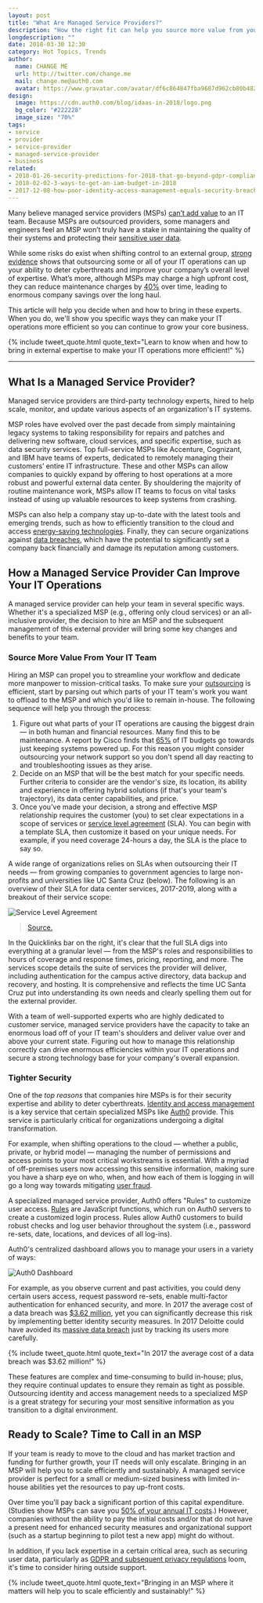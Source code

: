 ```yaml
---
layout: post
title: "What Are Managed Service Providers?"
description: "How the right fit can help you source more value from your IT team and secure critical data."
longdescription: ""
date: 2018-03-30 12:30
category: Hot Topics, Trends
author:
  name: CHANGE ME
  url: http://twitter.com/change.me
  mail: change.me@auth0.com
  avatar: https://www.gravatar.com/avatar/df6c864847fba9687d962cb80b482764??s=60
design:
  image: https://cdn.auth0.com/blog/idaas-in-2018/logo.png
  bg_color: "#222228"
  image_size: "70%"
tags:
- service
- provider
- service-provider
- managed-service-provider
- business
related:
- 2018-01-26-security-predictions-for-2018-that-go-beyond-gdpr-compliance
- 2018-02-02-3-ways-to-get-an-iam-budget-in-2018
- 2017-12-08-how-poor-identity-access-management-equals-security-breaches
---
```


Many believe managed service providers (MSPs) [can’t add value](https://auth0.com/blog/managed-service-providers-myths/) to an IT team. Because MSPs are outsourced providers, some managers and engineers feel an MSP won’t truly have a stake in maintaining the quality of their systems and protecting their [sensitive user data](https://auth0.com/blog/the-6-billion-reason-your-business-needs-advanced-fraud-protection/). 

While some risks do exist when shifting control to an external group, [strong evidence](https://auth0.com/blog/managed-service-providers-myths/) shows that outsourcing some or all of your IT operations can up your ability to deter cyberthreats and improve your company’s overall level of expertise. What’s more, although MSPs may charge a high upfront cost, they can reduce maintenance charges by [40%](https://www.cisco.com/c/dam/en_us/services/downloads/why-managed-services.pdf) over time, leading to enormous company savings over the long haul. 

This article will help you decide when and how to bring in these experts. When you do, we'll show you specific ways they can make your IT operations more efficient so you can continue to grow your core business.

{% include tweet_quote.html quote_text="Learn to know when and how to bring in external expertise to make your IT operations more efficient!" %}

---

## What Is a Managed Service Provider?
Managed service providers are third-party technology experts, hired to help scale, monitor, and update various aspects of an organization's IT systems. 

MSP roles have evolved over the past decade from simply maintaining legacy systems to taking responsibility for repairs and patches and delivering new software, cloud services, and specific expertise, such as data security services. Top full-service MSPs like Accenture, Cognizant, and IBM have teams of experts, dedicated to remotely managing their customers’ entire IT infrastructure. These and other MSPs can allow companies to quickly expand by offering to host operations at a more robust and powerful external data center. By shouldering the majority of routine maintenance work, MSPs allow IT teams to focus on vital tasks instead of using up valuable resources to keep systems from crashing. 

MSPs can also help a company stay up-to-date with the latest tools and emerging trends, such as how to efficiently transition to the cloud and access [energy-saving technologies](https://www.energy.gov/eere/femp/energy-efficiency-data-centers). Finally, they can secure organizations against [data breaches](https://www.ibm.com/security/data-breach), which have the potential to significantly set a company back financially and damage its reputation among customers.

## How a Managed Service Provider Can Improve Your IT Operations
A managed service provider can help your team in several specific ways. Whether it's a specialized MSP (e.g., offering only cloud services) or an all-inclusive provider, the decision to hire an MSP and the subsequent management of this external provider will bring some key changes and benefits to your team.

### Source More Value From Your IT Team
Hiring an MSP can propel you to streamline your workflow and dedicate more manpower to mission-critical tasks. To make sure your [outsourcing](http://www.rethinkstaffing.com/smart-staffing-solutions/dont-lose-control-over-outsourcing-actively-managed-services) is efficient, start by parsing out which parts of your IT team's work you want to offload to the MSP and which you'd like to remain in-house. The following sequence will help you through the process:

1. Figure out what parts of your IT operations are causing the biggest drain — in both human and financial resources. Many find this to be maintenance. A report by Cisco finds that [65%](https://www.cisco.com/c/dam/en_us/services/downloads/why-managed-services.pdf) of IT budgets go towards just keeping systems powered up. For this reason you might consider outsourcing your network support so you don't spend all day reacting to and troubleshooting issues as they arise.
2. Decide on an MSP that will be the best match for your specific needs. Further criteria to consider are the vendor's size, its location, its ability and experience in offering hybrid solutions (if that's your team's trajectory), its data center capabilities, and price.
3. Once you've made your decision, a strong and effective MSP relationship requires the customer (you) to set clear expectations in a scope of services or [service level agreement](https://www.continuum.net/europe/blog/5-ways-to-strengthen-your-service-level-agreement-sla) (SLA). You can begin with a template SLA, then customize it based on your unique needs. For example, if you need coverage 24-hours a day, the SLA is the place to say so. 

A wide range of organizations relies on SLAs when outsourcing their IT needs — from growing companies to government agencies to large non-profits and universities like UC Santa Cruz (below). The following is an overview of their SLA for data center services, 2017-2019, along with a breakout of their service scope:

![Service Level Agreement](https://cdn.auth0.com/blog/managed-service-providers/1-sla.png)

> [Source.](https://its.ucsc.edu/sla/data-center.html)

In the Quicklinks bar on the right, it's clear that the full SLA digs into everything at a granular level — from the MSP's roles and responsibilities to hours of coverage and response times, pricing, reporting, and more. The services scope details the suite of services the provider will deliver, including authentication for the campus active directory, data backup and recovery, and hosting. It is comprehensive and reflects the time UC Santa Cruz put into understanding its own needs and clearly spelling them out for the external provider. 

With a team of well-supported experts who are highly dedicated to customer service, managed service providers have the capacity to take an enormous load off of your IT team's shoulders and deliver value over and above your current state. Figuring out how to manage this relationship correctly can drive enormous efficiencies within your IT operations and secure a strong technology base for your company's overall expansion.

### Tighter Security
One of the _top reasons_ that companies hire MSPs is for their security expertise and ability to deter cyberthreats. [Identity and access management](https://auth0.com/blog/5-reasons-your-company-needs-identity-and-access-management/) is a key service that certain specialized MSPs like [Auth0](https://auth0.com) provide. This service is particularly critical for organizations undergoing a digital transformation.

For example, when shifting operations to the cloud — whether a public, private, or hybrid model — managing the number of permissions and access points to your most critical workstreams is essential. With a myriad of off-premises users now accessing this sensitive information, making sure you have a sharp eye on who, when, and how each of them is logging in will go a long way towards mitigating [user fraud](https://auth0.com/blog/the-6-billion-reason-your-business-needs-advanced-fraud-protection/).

A specialized managed service provider, Auth0 offers "Rules" to customize user access. [Rules](https://auth0.com/docs/rules/current) are JavaScript functions, which run on Auth0 servers to create a customized login process. Rules allow Auth0 customers to build robust checks and log user behavior throughout the system (i.e., password re-sets, date, locations, and devices of all log-ins).

Auth0's centralized dashboard allows you to manage your users in a variety of ways:

![Auth0 Dashboard](https://cdn.auth0.com/blog/managed-service-providers/2-auth0-dashboard.png)

For example, as you observe current and past activities, you could deny certain users access, request password re-sets, enable multi-factor authentication for enhanced security, and more. In 2017 the average cost of a data breach was [$3.62 million](https://www.ibm.com/security/data-breach), yet you can significantly decrease this risk by implementing better identity security measures. In 2017 Deloitte could have avoided its [massive data breach](https://www.theguardian.com/business/2017/sep/25/deloitte-hit-by-cyber-attack-revealing-clients-secret-emails) just by tracking its users more carefully. 

{% include tweet_quote.html quote_text="In 2017 the average cost of a data breach was $3.62 million!" %}

These features are complex and time-consuming to build in-house; plus, they require continual updates to ensure they remain as tight as possible. Outsourcing identity and access management needs to a specialized MSP is a great strategy for securing your most sensitive information as you transition to a digital environment.

## Ready to Scale? Time to Call in an MSP
If your team is ready to move to the cloud and has market traction and funding for further growth, your IT needs will only escalate. Bringing in an MSP will help you to scale efficiently and sustainably. A managed service provider is perfect for a small or medium-sized business with limited in-house abilities yet the resources to pay up-front costs. 

Over time you'll pay back a significant portion of this capital expenditure. (Studies show MSPs can save you [50% of your annual IT costs](https://www.webroot.com/shared/pdf/wp-transitioning_to_managed_services.pdf).) However, companies without the ability to pay the initial costs and/or that do not have a present need for enhanced security measures and organizational support (such as a startup beginning to pilot test a new app) might do without.

In addition, if you lack expertise in a certain critical area, such as securing user data, particularly as [GDPR and subsequent privacy regulations](https://auth0.com/blog/gdpr-effect/) loom, it's time to consider hiring outside support.

{% include tweet_quote.html quote_text="Bringing in an MSP where it matters will help you to scale efficiently and sustainably!" %}
